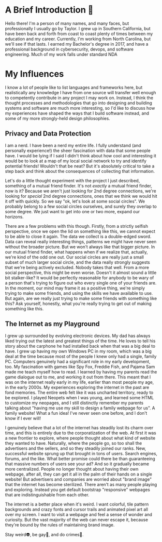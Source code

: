 # A Brief Introduction 🦊
Hello there! I'm a person of many names, and many faces, but professionally I usually go by Taylor.
I grew up in Southern California, but have been back and forth from coast to coast plenty of times
between my education and my career. Currently, I'm working from North Carolina, but we'll see if
that lasts. I earned my Bachelor's degree in 2017, and have a professional background in cybersecurity,
devops, and software engineering. Much of my work falls under standard NDA

# My Influences
I know a lot of people like to list languages and frameworks here, but realistically any knowledge
I have from one source will transfer well enough to competently contribute in any project I may
work on. Instead, I think the thought processes and methodologies that go into designing and building
systems and software are much more interesting, so I'd like to discuss how my experiences have
shaped the ways that I build software instead, and some of my more strongly-held design philosophies.

## Privacy and Data Protection
I am a nerd. I have been a nerd my entire life. I fully understand (and personally experience!) the
sheer fascination with data that some people have. I would be lying if I said I didn't think about
how cool and interesting it would be to look at a map of my local social network to try and identify
potential friends! Wouldn't that be neat? But it's absolutely critical to take a step back and think
about the consequences of collecting that information.

Let's do a little thought experiment with the project I just described, something of a mutual friend
finder. It's not *exactly* a mutual friend finder, now is it? Because we aren't just looking for 2nd
degree connections, we're looking for *special* 2nd degree connections, ones that we think we would
hit it off with quickly. So we say "ok, let's look at some social circles". We probably belong to a
few social circles ourselves, and surely they overlap to some degree. We just want to get into one or
two more, expand our horizons.

There are a few problems with this though. Firstly, from a strictly selfish perspective, once we
open the lid on something like this, we cannot expect to be able to close it again. The data we
collect is a double-edged sword. Data can reveal really interesting things, patterns we might
have never seen without the broader picture. But we won't always like that bigger picture. In our
mutual friend finder, what happens when if we realize that, actually, we're kind of the odd one out.
Our social circles are really just a small subset of much larger social circle, and the data really
strongly suggests that we're being actively excluded. Nobody takes that well. From a more social
perspective, this might be even worse. Doesn't it almost sound a little bit stalker-like? It would
be perfectly reasonable for anybody to be wary of a person that's trying to figure out who every
single one of your friends are. In the moment, our mind may frame it as a positive thing, we're
simply trying to make some friends, and using the skills we have available to use. But again, are
we really just trying to make some friends with something like this? Ask yourself, honestly, what
you're really trying to get out of making something like this.

## The Internet as my Playground
I grew up surrounded by evolving electronic devices. My dad has always liked trying out the latest
and greatest things of the time. He loves to tell his story about the carphone he had installed
back when that was a big deal to have. I grew up having my own Windows PC in my room, which was a
big deal at the time because most of the people I knew only had a single, family PC. Computers
genuinely had a significant role in my early development, too. My fascination with games like
Spy Fox, Freddie Fish, and Pajama Sam made me teach myself how to read. I learned by having my
parents read the game dialogue out to me, and working it out from there. This meant that I was on
the internet really early in my life, earlier than most people my age, in the early 2000s. My
experiences exploring the internet in the past are fond memories. The entire web felt like it
was uncharted territory, ready to be explored. I played Neopets when I was young, and learned
some HTML to customize my neopages, and I still distinctly remember my parents talking about
"having me use my skill to design a family webpage for us". A family website! What a fun idea!
I've never seen one before, and I don't know if I ever will!

I genuinely believe that a lot of the internet has steadily lost its charm over time, and this
is entirely due to the corporatization of the web. At first it was a new frontier to explore,
where people thought about what kind of website they wanted to have. Naturally, where the people
go, so too shall the advertisers and the sellers, and so they steadily joined our ranks. New,
successful website sprung up that brought in tons of users. Search engines, forums, and the
like. What better promise could there be than guaranteeing that massive numbers of users see
your ad? And so it gradually became more centralized. People no longer thought about having their
own webpage, after all, they can get it all in the palm of their hands on a single website! But
advertisers and companies are worried about "brand image" that the internet has become sterilized.
There aren't as many people playing and exploring. Instead you get default bootstrap "responsive"
webpages that are indistinguishable from each other.

The internet is a better place when it's weird. I want colorful, tile pattern backgrounds and
crazy fonts and cursor trails and animated pixel art all over my screen. I want to visit a webpage
and feel a sense of wonder and curiosity. But the vast majority of the web can never escape it,
because they're bound by the rules of maintaining brand image.


Stay weird👽, be gay🌈, and do crimes🚨.
